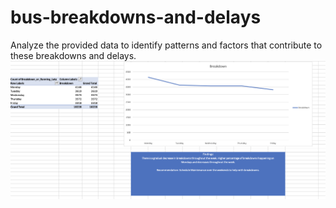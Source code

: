 # bus-breakdowns-and-delays
Analyze the provided data to identify patterns and factors that contribute to these breakdowns and delays.
![](images/breakdowns_correlations.png)
